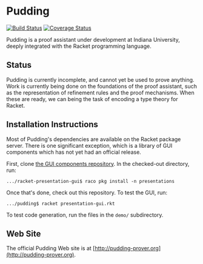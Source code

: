 Pudding
=========

[![Build Status](https://travis-ci.org/david-christiansen/pudding.svg?branch=master)](https://travis-ci.org/david-christiansen/pudding)
[![Coverage Status](https://coveralls.io/repos/github/david-christiansen/pudding/badge.svg?branch=master)](https://coveralls.io/github/david-christiansen/pudding?branch=master)

Pudding is a proof assistant under development at Indiana University, deeply integrated with the Racket programming language.

Status
------

Pudding is currently incomplete, and cannot yet be used to prove anything. Work is currently being done on the foundations of the proof assistant, such as the representation of refinement rules and the proof mechanisms. When these are ready, we can being the task of encoding a type theory for Racket.

Installation Instructions
-------------------------

Most of Pudding's dependencies are available on the Racket package server. There is one significant exception, which is a library of GUI components which has not yet had an official release.

First, clone [the GUI components repository](https://github.com/david-christiansen/racket-presentation-gui). In the checked-out directory, run:

```
.../racket-presentation-gui$ raco pkg install -n presentations
```

Once that's done, check out this repository. To test the GUI, run:

```
.../pudding$ racket presentation-gui.rkt
```

To test code generation, run the files in the `demo/` subdirectory.


Web Site
--------

The official Pudding Web site is at [http://pudding-prover.org](http://pudding-prover.org).
